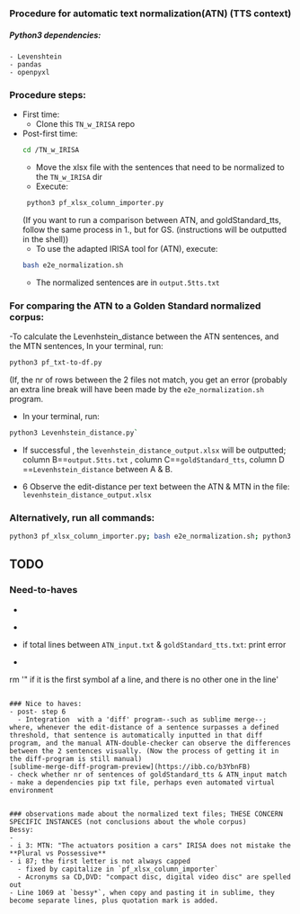 
### Procedure for automatic text normalization(ATN) (TTS context)

<!-- - Salb this is how you can make A COMMENT that is not visible in the README outside the editor -->

##### Python3 dependencies:
<!-- TODO make a shell script that automatically creates venv with pip packages -->
    - Levenshtein
    - pandas
    - openpyxl

### Procedure steps:
- First time:
  - Clone this `TN_w_IRISA` repo
- Post-first time:
  ```bash
  cd /TN_w_IRISA
  ```
  - Move the xlsx file with the sentences that need to be normalized to the `TN_w_IRISA` dir
  - Execute:
  ```bash
   python3 pf_xlsx_column_importer.py
   ```
    <!-- (text preprocessing takes places here) -->
   <!-- e.g. stripping line breaks -->
  (If you want to run a comparison between ATN, and goldStandard_tts, follow the same process in 1., but for GS. (instructions will be outputted in the shell))
  - To use the adapted IRISA tool for (ATN), execute:
  ```bash
  bash e2e_normalization.sh
  ```
  <!-- TODO echo in the /e2e* that this might take a while, and the error messgaes that can be observed -->
    - The normalized sentences are in `output.5tts.txt`

### For comparing the ATN to a Golden Standard normalized corpus:
-To calculate the Levenhstein_distance between the ATN sentences, and the MTN sentences, In your terminal, run:
```bash
python3 pf_txt-to-df.py
```
(If, the nr of rows between the 2 files not match, you get an error (probably an extra line break will have been made by the `e2e_normalization.sh` program.
- In your terminal, run:
```bash
python3 Levenhstein_distance.py`
```
  - If successful , the `levenhstein_distance_output.xlsx` will be outputted; column B==`output.5tts.txt` , column C==`goldStandard_tts`, column D ==`Levenhstein_distance` between A & B.

- 6 Observe the edit-distance per text between the ATN & MTN in the file: `levenhstein_distance_output.xlsx`

### Alternatively, run all commands:
```bash
python3 pf_xlsx_column_importer.py; bash e2e_normalization.sh; python3 pf_txt-to-df.py levenhstein_distance
```

## TODO

### Need-to-haves
- ~~~Create a shell script to automate steps 1-6 (after having made the adjustments during working for ticket tlz-83)~~~ Dones with 'alternative'.
- ~~~Flagging the encoding errors that are in `output.5tts.txt` automatically.~~~ Hard to do visual check, aided by sublime visuals is probably the best way.
- if total lines between `ATN_input.txt` & `goldStandard_tts.txt`: print error
- ```bash
rm '" if it is the first symbol af a line, and there is no other one in the line'
```

### Nice to haves:
- post- step 6
  - Integration  with a 'diff' program--such as sublime merge--; where, whenever the edit-distance of a sentence surpasses a defined threshold, that sentence is automatically inputted in that diff program, and the manual ATN-double-checker can observe the differences between the 2 sentences visually. (Now the process of getting it in the diff-program is still manual)
[sublime-merge-diff-program-preview](https://ibb.co/b3YbnFB)
- check whether nr of sentences of goldStandard_tts & ATN_input match
- make a dependencies pip txt file, perhaps even automated virtual environment


### observations made about the normalized text files; THESE CONCERN SPECIFIC INSTANCES (not conclusions about the whole corpus)
Bessy:
-
- i 3: MTN: "The actuators position a cars" IRISA does not mistake the **Plural vs Possessive**
- i 87; the first letter is not always capped
  - fixed by capitalize in `pf_xlsx_column_importer`
  - Acronyms sa CD,DVD: "compact disc, digital video disc" are spelled out
- Line 1069 at `bessy*`, when copy and pasting it in sublime, they become separate lines, plus quotation mark is added.
